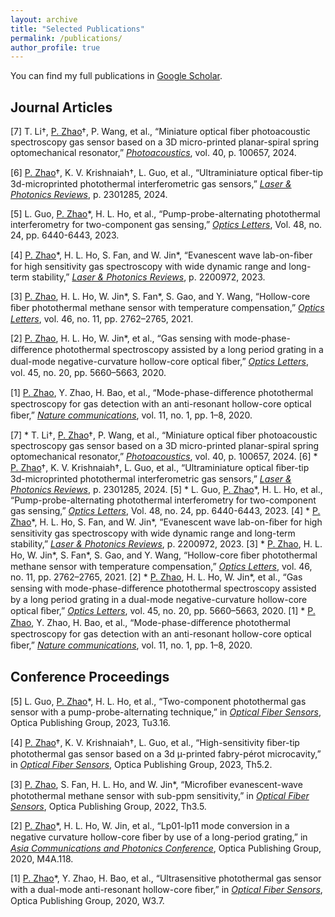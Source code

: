```yaml
---
layout: archive
title: "Selected Publications"
permalink: /publications/
author_profile: true
---
```

You can find my full publications in [Google Scholar](https://scholar.google.com.hk/citations?user=tUOE-8IAAAAJ&hl=zh-CN). 


Journal Articles
---
[7]  T. Li†, <ins>P. Zhao</ins>†, P. Wang, et al., “Miniature optical fiber photoacoustic spectroscopy gas sensor based on a 3D micro-printed planar-spiral spring optomechanical resonator,” [_Photoacoustics_](https://doi.org/10.1016/j.pacs.2024.100657), vol. 40, p. 100657, 2024.

[6]  <ins>P. Zhao</ins>†, K. V. Krishnaiah†, L. Guo, et al., “Ultraminiature optical ﬁber-tip 3d-microprinted photothermal interferometric gas sensors,” [_Laser & Photonics Reviews_](https://onlinelibrary.wiley.com/doi/full/10.1002/lpor.202301285), p. 2301285, 2024.

[5]  L. Guo, <ins>P. Zhao</ins>\*, H. L. Ho, et al., “Pump-probe-alternating photothermal interferometry for two-component gas sensing,” [_Optics Letters_](https://opg.optica.org/ol/fulltext.cfm?uri=ol-48-24-6440&id=544225), Vol. 48, no. 24, pp. 6440-6443, 2023.

[4]  <ins>P. Zhao</ins>\*, H. L. Ho, S. Fan, and W. Jin\*, “Evanescent wave lab-on-ﬁber for high sensitivity gas spectroscopy with wide dynamic range and long-term stability,” [_Laser & Photonics Reviews_](https://onlinelibrary.wiley.com/doi/full/10.1002/lpor.202200972), p. 2200972, 2023.

[3]  <ins>P. Zhao</ins>, H. L. Ho, W. Jin\*, S. Fan\*, S. Gao, and Y. Wang, “Hollow-core ﬁber photothermal methane sensor with temperature compensation,” [_Optics Letters_](https://www.osapublishing.org/ol/abstract.cfm?uri=ol-46-11-2762), vol. 46, no. 11, pp. 2762–2765, 2021.

[2]  <ins>P. Zhao</ins>, H. L. Ho, W. Jin\*, et al., “Gas sensing with mode-phase-diﬀerence photothermal spectroscopy assisted by a long period grating in a dual-mode negative-curvature hollow-core optical ﬁber,” [_Optics Letters_](https://www.osapublishing.org/ol/abstract.cfm?uri=ol-45-20-5660), vol. 45, no. 20, pp. 5660–5663, 2020.

[1]  <ins>P. Zhao</ins>, Y. Zhao, H. Bao, et al., “Mode-phase-diﬀerence photothermal spectroscopy for gas detection with an anti-resonant hollow-core optical ﬁber,” [_Nature communications_](https://www.nature.com/articles/s41467-020-14707-0), vol. 11, no. 1, pp. 1–8, 2020.

[7] * T. Li†, <ins>P. Zhao</ins>†, P. Wang, et al., “Miniature optical fiber photoacoustic spectroscopy gas sensor based on a 3D micro-printed planar-spiral spring optomechanical resonator,” [_Photoacoustics_](https://doi.org/10.1016/j.pacs.2024.100657), vol. 40, p. 100657, 2024.
[6] * <ins>P. Zhao</ins>†, K. V. Krishnaiah†, L. Guo, et al., “Ultraminiature optical ﬁber-tip 3d-microprinted photothermal interferometric gas sensors,” [_Laser & Photonics Reviews_](https://onlinelibrary.wiley.com/doi/full/10.1002/lpor.202301285), p. 2301285, 2024.
[5] * L. Guo, <ins>P. Zhao</ins>\*, H. L. Ho, et al., “Pump-probe-alternating photothermal interferometry for two-component gas sensing,” [_Optics Letters_](https://opg.optica.org/ol/fulltext.cfm?uri=ol-48-24-6440&id=544225), Vol. 48, no. 24, pp. 6440-6443, 2023.
[4] * <ins>P. Zhao</ins>\*, H. L. Ho, S. Fan, and W. Jin\*, “Evanescent wave lab-on-ﬁber for high sensitivity gas spectroscopy with wide dynamic range and long-term stability,” [_Laser & Photonics Reviews_](https://onlinelibrary.wiley.com/doi/full/10.1002/lpor.202200972), p. 2200972, 2023.
[3] * <ins>P. Zhao</ins>, H. L. Ho, W. Jin\*, S. Fan\*, S. Gao, and Y. Wang, “Hollow-core ﬁber photothermal methane sensor with temperature compensation,” [_Optics Letters_](https://www.osapublishing.org/ol/abstract.cfm?uri=ol-46-11-2762), vol. 46, no. 11, pp. 2762–2765, 2021.
[2] * <ins>P. Zhao</ins>, H. L. Ho, W. Jin\*, et al., “Gas sensing with mode-phase-diﬀerence photothermal spectroscopy assisted by a long period grating in a dual-mode negative-curvature hollow-core optical ﬁber,” [_Optics Letters_](https://www.osapublishing.org/ol/abstract.cfm?uri=ol-45-20-5660), vol. 45, no. 20, pp. 5660–5663, 2020.
[1] * <ins>P. Zhao</ins>, Y. Zhao, H. Bao, et al., “Mode-phase-diﬀerence photothermal spectroscopy for gas detection with an anti-resonant hollow-core optical ﬁber,” [_Nature communications_](https://www.nature.com/articles/s41467-020-14707-0), vol. 11, no. 1, pp. 1–8, 2020.

Conference Proceedings
---

[5]  L. Guo, <ins>P. Zhao</ins>\*, H. L. Ho, et al., “Two-component photothermal gas sensor with a pump-probe-alternating technique,” in [_Optical Fiber Sensors_](https://opg.optica.org/abstract.cfm?uri=OFS-2023-Tu3.16), Optica Publishing Group, 2023, Tu3.16.

[4]  <ins>P. Zhao</ins>†, K. V. Krishnaiah†, L. Guo, et al., “High-sensitivity ﬁber-tip photothermal gas sensor based on a 3d µ-printed fabry-pérot microcavity,” in [_Optical Fiber Sensors_](https://opg.optica.org/abstract.cfm?uri=OFS-2023-Th5.2), Optica Publishing Group, 2023, Th5.2.

[3]  <ins>P. Zhao</ins>, S. Fan, H. L. Ho, and W. Jin*, “Microﬁber evanescent-wave photothermal methane sensor with sub-ppm sensitivity,” in [_Optical Fiber Sensors_](https://opg.optica.org/abstract.cfm?uri=OFS-2022-Th3.5), Optica Publishing Group, 2022, Th3.5.

[2]  <ins>P. Zhao</ins>\*, H. L. Ho, W. Jin, et al., “Lp01-lp11 mode conversion in a negative curvature hollow-core ﬁber by use of a long-period grating,” in [_Asia Communications and Photonics Conference_](https://www.osapublishing.org/abstract.cfm?uri=ACPC-2020-M4A.118), Optica Publishing Group, 2020, M4A.118.

[1]  <ins>P. Zhao</ins>\*, Y. Zhao, H. Bao, et al., “Ultrasensitive photothermal gas sensor with a dual-mode anti-resonant hollow-core ﬁber,” in [_Optical Fiber Sensors_](https://www.osapublishing.org/abstract.cfm?uri=OFS-2020-W3.7), Optica Publishing Group, 2020, W3.7.

